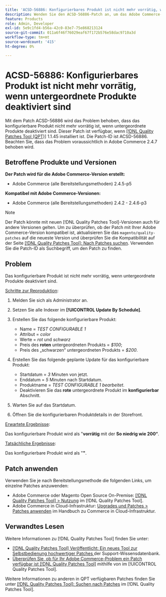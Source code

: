 ```yaml
---
title: 'ACSD-56886: Konfigurierbares Produkt ist nicht mehr vorrätig, wenn untergeordnete Produkte deaktiviert sind'
description: Wenden Sie den ACSD-56886-Patch an, um das Adobe Commerce-Problem zu beheben, bei dem das konfigurierbare Produkt nicht mehr vorrätig ist, wenn Produkte deaktiviert sind.
feature: Products
role: Admin, Developer
exl-id: 5e9c1fd4-b56a-42c0-83e7-75e868213124
source-git-commit: 011a6f46f76029eaf67f172b576e58dac9710a3d
workflow-type: tm+mt
source-wordcount: '415'
ht-degree: 0%

---
```


# ACSD-56886: Konfigurierbares Produkt ist nicht mehr vorrätig, wenn untergeordnete Produkte deaktiviert sind

Mit dem Patch ACSD-56886 wird das Problem behoben, dass das konfigurierbare Produkt nicht mehr vorrätig ist, wenn untergeordnete Produkte deaktiviert sind. Dieser Patch ist verfügbar, wenn [[!DNL Quality Patches Tool (QPT)]](https://experienceleague.adobe.com/en/docs/commerce-operations/tools/quality-patches-tool/quality-patches-tool-to-self-serve-quality-patches) 1.1.45 installiert ist. Die Patch-ID ist ACSD-56886. Beachten Sie, dass das Problem voraussichtlich in Adobe Commerce 2.4.7 behoben wird.

## Betroffene Produkte und Versionen

**Der Patch wird für die Adobe Commerce-Version erstellt:**

* Adobe Commerce (alle Bereitstellungsmethoden) 2.4.5-p5

**Kompatibel mit Adobe Commerce-Versionen:**

* Adobe Commerce (alle Bereitstellungsmethoden) 2.4.2 - 2.4.6-p3

>[!NOTE]
>
>Der Patch könnte mit neuen [!DNL Quality Patches Tool]-Versionen auch für andere Versionen gelten. Um zu überprüfen, ob der Patch mit Ihrer Adobe Commerce-Version kompatibel ist, aktualisieren Sie das `magento/quality-patches` auf die neueste Version und überprüfen Sie die Kompatibilität auf der Seite [[!DNL Quality Patches Tool]: Nach Patches suchen](https://experienceleague.adobe.com/tools/commerce-quality-patches/index.html). Verwenden Sie die Patch-ID als Suchbegriff, um den Patch zu finden.

## Problem

Das konfigurierbare Produkt ist nicht mehr vorrätig, wenn untergeordnete Produkte deaktiviert sind.

<u>Schritte zur Reproduktion</u>:

1. Melden Sie sich als Administrator an.
1. Setzen Sie alle Indexer im **[!UICONTROL Update By Schedule]**.
1. Erstellen Sie das folgende konfigurierbare Produkt:

   * Name = *TEST CONFIGURABLE 1*
   * Attribut = *color*
   * Werte = *rot* und *schwarz*
   * Preis des **roten** untergeordneten Produkts = *$100*;
   * Preis des „schwarzen“ untergeordneten Produkts = *$200*.

1. Erstellen Sie das folgende geplante Update für das konfigurierbare Produkt:

   * Startdatum = *3* Minuten von jetzt.
   * Enddatum = *5* Minuten nach Startdatum.
   * Produktname = *TEST CONFIGURABLE 1 bearbeitet*.
   * Deaktivieren Sie das **rote** untergeordnete Produkt im **konfigurierbar** Abschnitt.

1. Warten Sie auf das Startdatum.
1. Öffnen Sie die konfigurierbaren Produktdetails in der Storefront.

<u>Erwartete Ergebnisse</u>:

Das konfigurierbare Produkt wird als &quot;**vorrätig** mit der **So niedrig wie 200“**.

<u>Tatsächliche Ergebnisse</u>:

Das konfigurierbare Produkt wird als &quot;**&quot;**.

## Patch anwenden

Verwenden Sie je nach Bereitstellungsmethode die folgenden Links, um einzelne Patches anzuwenden:

* Adobe Commerce oder Magento Open Source On-Premise: [[!DNL Quality Patches Tool] > Nutzung](/help/tools/quality-patches-tool/usage.md) im [!DNL Quality Patches Tool].
* Adobe Commerce in Cloud-Infrastruktur: [Upgrades und Patches > Patches anwenden](https://experienceleague.adobe.com/docs/commerce-cloud-service/user-guide/develop/upgrade/apply-patches.html) im Handbuch zu Commerce in Cloud-Infrastruktur.

## Verwandtes Lesen

Weitere Informationen zu [!DNL Quality Patches Tool] finden Sie unter:

* [[!DNL Quality Patches Tool] Veröffentlicht: Ein neues Tool zur Selbstbedienung hochwertiger Patches ](https://experienceleague.adobe.com/en/docs/commerce-operations/tools/quality-patches-tool/quality-patches-tool-to-self-serve-quality-patches) der Support-Wissensdatenbank.
* [Überprüfen Sie, ob für Ihr Adobe Commerce-Problem ein Patch verfügbar ist [!DNL Quality Patches Tool]](/help/tools/quality-patches-tool/patches-available-in-qpt/check-patch-for-magento-issue-with-magento-quality-patches.md) mithilfe von im [!UICONTROL Quality Patches Tool].


Weitere Informationen zu anderen in QPT verfügbaren Patches finden Sie unter [[!DNL Quality Patches Tool]: Suchen nach Patches](https://experienceleague.adobe.com/tools/commerce-quality-patches/index.html) im [!DNL Quality Patches Tool].
